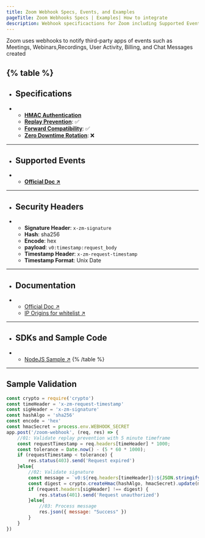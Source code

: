 ```yaml
---
title: Zoom Webhook Specs, Events, and Examples
pageTitle: Zoom Webhooks Specs | Examples| How to integrate
description: Webhook specificactions for Zoom including Supported Events, Example Apps, Security Specs, and Documentations.
--- 
```


Zoom uses webhooks to notify third-party apps of events such as Meetings, Webinars,Recordings, User Activity, Billing, and Chat Messages created

{% table %}
---
* ## Specifications
* - **[HMAC Authentication](/security/hmac)**
  - **[Replay Prevention](/security/replay-prevention)**: ✅
  - **[Forward Compatibility](/ops-experience/versioning)**: ✅
  - **[Zero Downtime Rotation](/ops-experience/key-rotation)**: ❌
---
* ## Supported Events
* - **[Official Doc ↗](https://marketplace.zoom.us/docs/api-reference/webhook-reference/#objects-actions-and-events)**
---
* ## Security Headers
* - **Signature Header**: `x-zm-signature`
  - **Hash**: sha256
  - **Encode**: hex
  - **payload**: `v0:timestamp:request_body`
  - **Timestamp Header**: `x-zm-request-timestamp`
  - **Timestamp Format**: Unix Date
---
* ## Documentation
* - [Official Doc ↗](https://marketplace.zoom.us/docs/api-reference/webhook-reference/#verify-webhook-events)
  - [IP Origins for whitelist ↗](https://marketplace.zoom.us/docs/api-reference/webhook-reference/#ip-addresses)
---
* ## SDKs and Sample Code
* - [NodeJS Sample ↗](https://github.com/zoom/webhook-sample-node.js)
{% /table %}

---

## Sample Validation

```js
const crypto = require('crypto')
const timeHeader = 'x-zm-request-timestamp'
const sigHeader = 'x-zm-signature'
const hashAlgo = 'sha256'
const encode = 'hex'
const hmacSecret = process.env.WEBHOOK_SECRET
app.post('/zoom-webhook', (req, res) => {
    //01: Validate replay prevention with 5 minute timeframe
    const requestTimestamp = req.headers[timeHeader] * 1000;
    const tolerance = Date.now() - (5 * 60 * 1000);
    if (requestTimestamp < tolerance) {
        res.status(403).send('Request expired')
    }else{
        //02: Validate signature
        const message = `v0:${req.headers[timeHeader]}:${JSON.stringify(req.body)}`
        const digest = crypto.createHmac(hashAlgo, hmacSecret).update(message).digest(encode)
        if (request.headers[sigHeader] !== digest) {
            res.status(401).send('Request unauthorized')
        }else{
            //03: Process message
            res.json({ message: "Success" })
        }
    }
})
```
